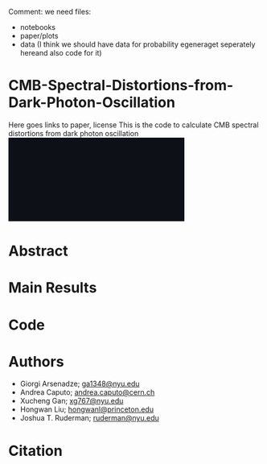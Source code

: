Comment: we need files:
* notebooks
* paper/plots
* data (I think we should have data for probability egeneraget seperately hereand also code for it)
  


# CMB-Spectral-Distortions-from-Dark-Photon-Oscillation
Here goes links to paper, license
This is the code to calculate CMB spectral distortions from dark photon oscillation
![Main result](image_2024-03-04_095005561.png)

# Abstract

# Main Results

# Code

# Authors
* Giorgi Arsenadze; ga1348@nyu.edu
* Andrea Caputo; andrea.caputo@cern.ch
* Xucheng Gan; xg767@nyu.edu
* Hongwan Liu; hongwanl@princeton.edu
* Joshua T. Ruderman; ruderman@nyu.edu

# Citation

